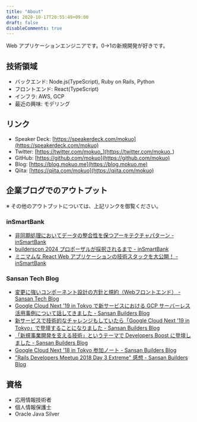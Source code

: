 ```yaml
---
title: "About"
date: 2020-10-17T20:55:49+09:00
draft: false
disableComments: true
---
```


Web アプリケーションエンジニアです。0→1の新規開発が好きです。

## 技術領域

- バックエンド: Node.js(TypeScript), Ruby on Rails, Python
- フロントエンド: React(TypeScript)
- インフラ: AWS, GCP
- 最近の興味: モデリング

## リンク

- Speaker Deck: [https://speakerdeck.com/mokuo](https://speakerdeck.com/mokuo)
- Twitter: [https://twitter.com/mokuo_](https://twitter.com/mokuo_)
- GitHub: [https://github.com/mokuo](https://github.com/mokuo)
- Blog: [https://blog.mokuo.me](https://blog.mokuo.me)
- Qiita: [https://qiita.com/mokuo](https://qiita.com/mokuo)

## 企業ブログでのアウトプット

※ その他のアウトプットについては、上記リンクを御覧ください。

### inSmartBank

- [非同期処理においてデータの整合性を保つアーキテクチャパターン - inSmartBank](https://blog.smartbank.co.jp/entry/asynchronous_architecture_patterns)
- [builderscon 2024 プロポーザルが採択されるまで - inSmartBank](https://blog.smartbank.co.jp/entry/2024/08/06/170000)
- [ミニマムな React Web アプリケーションの技術スタックを大公開！ - inSmartBank](https://blog.smartbank.co.jp/entry/2024/07/09/174751)

### Sansan Tech Blog

- [変更に強いコンポーネント設計の方針と規約（Webフロントエンド） \- Sansan Tech Blog](https://buildersbox.corp-sansan.com/entry/2022/01/06/110000)
- [Google Cloud Next '19 in Tokyo で新サービスにおける GCP サーバーレス活用事例について話してきました \- Sansan Builders Blog](https://buildersbox.corp-sansan.com/entry/2019/08/15/110000)
- [新サービスで技術的なチャレンジもしていたら「Google Cloud Next '19 in Tokyo」で登壇することになりました \- Sansan Builders Blog](https://buildersbox.corp-sansan.com/entry/2019/07/16/113500)
- [「新規事業開発を支える技術」というテーマで Developers Boost に登壇しました \- Sansan Builders Blog](https://buildersbox.corp-sansan.com/entry/2018/12/24/113000)
- [Google Cloud Next '18 in Tokyo 参加ノート \- Sansan Builders Blog](https://buildersbox.corp-sansan.com/entry/2018/10/01/113000)
- ["Rails Developers Meetup 2018 Day 3 Extreme" 感想 \- Sansan Builders Blog](https://buildersbox.corp-sansan.com/entry/railsdevelopersmeetup2018)

## 資格

- 応用情報技術者
- 個人情報保護士
- Oracle Java Silver
